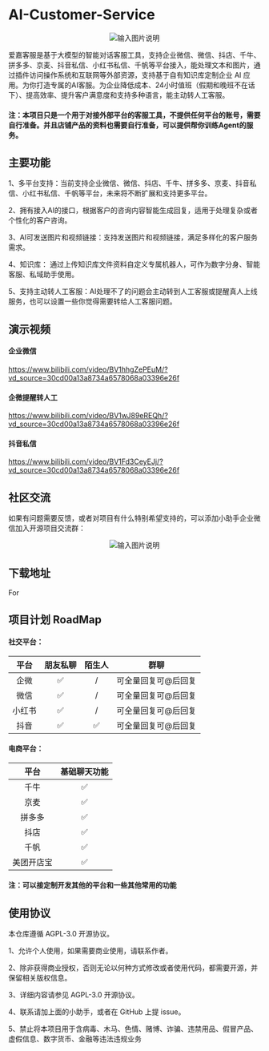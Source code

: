 # AI-Customer-Service
<p align="center">
  <img src="https://github.com/AIjiaKeFu/AI-Customer-Service/assets/169279325/0107a20c-f4e3-491e-8c78-78244bb7beef" alt="输入图片说明" />
</p>

爱嘉客服是基于大模型的智能对话客服工具，支持企业微信、微信、抖店、千牛、拼多多、京麦、抖音私信、小红书私信、千帆等平台接入，能处理文本和图片，通过插件访问操作系统和互联网等外部资源，支持基于自有知识库定制企业 AI 应用。为你打造专属的AI客服。为企业降低成本、24小时值班（假期和晚班不在话下）、提高效率、提升客户满意度和支持多种语言，能主动转人工客服。

#### 注：本项目只是一个用于对接外部平台的客服工具，不提供任何平台的账号，需要自行准备。并且店铺产品的资料也需要自行准备，可以提供帮你训练Agent的服务。

## 主要功能

1、多平台支持：当前支持企业微信、微信、抖店、千牛、拼多多、京麦、抖音私信、小红书私信、千帆等平台，未来将不断扩展和支持更多平台。

2、拥有接入AI的接口，根据客户的咨询内容智能生成回复，适用于处理复杂或者个性化的客户咨询。

3、AI可发送图片和视频链接：支持发送图片和视频链接，满足多样化的客户服务需求。

4、知识库： 通过上传知识库文件资料自定义专属机器人，可作为数字分身、智能客服、私域助手使用。

5、支持主动转人工客服：AI处理不了的问题会主动转到人工客服或提醒真人上线服务，也可以设置一些你觉得需要转给人工客服问题。

## 演示视频

#### 企业微信

https://www.bilibili.com/video/BV1hhgZePEuM/?vd_source=30cd00a13a8734a6578068a03396e26f
    
#### 企微提醒转人工

https://www.bilibili.com/video/BV1wJ89eREQh/?vd_source=30cd00a13a8734a6578068a03396e26f

#### 抖音私信

https://www.bilibili.com/video/BV1Fd3CeyEJj/?vd_source=30cd00a13a8734a6578068a03396e26f

## 社区交流

如果有问题需要反馈，或者对项目有什么特别希望支持的，可以添加小助手企业微信加入开源项目交流群：

<p align="center">
  <img src="https://github.com/AIjiaKeFu/AI-Customer-Service/assets/169279325/8e123ad3-52d4-4fae-8f10-5d40c4c62620" alt="输入图片说明" />
</p>

## 下载地址

For

## 项目计划 RoadMap

#### 社交平台：

<div align="center">

  | 平台 | 朋友私聊 | 陌生人 | 群聊 |
|   :---:    |   :----:   |  :---: |  :---: |
| 企微 |  :white_check_mark:  |  /  | 可全量回复可@后回复 |
| 微信   | :white_check_mark: |  /  | 可全量回复可@后回复 |
| 小红书 | :white_check_mark: |  /  | 可全量回复可@后回复 |
| 抖音 | :white_check_mark: |  :white_check_mark:  | 可全量回复可@后回复 |

</div>

#### 电商平台：

<div align="center">

  | 平台 | 基础聊天功能 |
|   :---:    |   :----:   |
| 千牛| :white_check_mark: |
| 京麦  | :white_check_mark: |
| 拼多多 | :white_check_mark: |
| 抖店 | :white_check_mark: |
| 千帆 | :white_check_mark: |
| 美团开店宝 | :white_check_mark: |

</div>

#### 注：可以接定制开发其他的平台和一些其他常用的功能

## 使用协议

本仓库遵循 AGPL-3.0 开源协议。

1、允许个人使用，如果需要商业使用，请联系作者。

2、除非获得商业授权，否则无论以何种方式修改或者使用代码，都需要开源，并保留相关版权信息。

3、详细内容请参见 AGPL-3.0 开源协议。

4、联系请加上面的小助手，或者在 GitHub 上提 issue。

5、禁止将本项目用于含病毒、木马、色情、赌博、诈骗、违禁用品、假冒产品、虚假信息、数字货币、金融等违法违规业务
